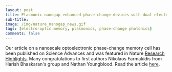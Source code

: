 ```yaml
---
layout: post
title: Plasmonic nanogap enhanced phase-change devices with dual electrical-optical functionality
sub-title: 
image: /img/nature_nanogap_news.gif
tags: [electro-optic memory, plasmonics, phase-change photonics]
comments: false
---
```


Our article on a nanoscale optoelectronic phase-change memory cell has been published on Science Advances and was featured in Nature [Research Highlights](https://www.nature.com/articles/d41586-019-03740-9). Many congratulations to first authors Nikolaos Farmakidis from Harish Bhaskaran's group and Nathan Youngblood. Read the article [here](https://advances.sciencemag.org/content/5/11/eaaw2687).